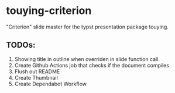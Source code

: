 # touying-criterion
"Criterion" slide master for the typst presentation package touying. 

## TODOs:
1. Showing title in outline when overriden in slide function call.
2. Create Github Actions job that checks if the document compiles
3. Flush out README
4. Create Thumbnail
5. Create Dependabot Workflow
